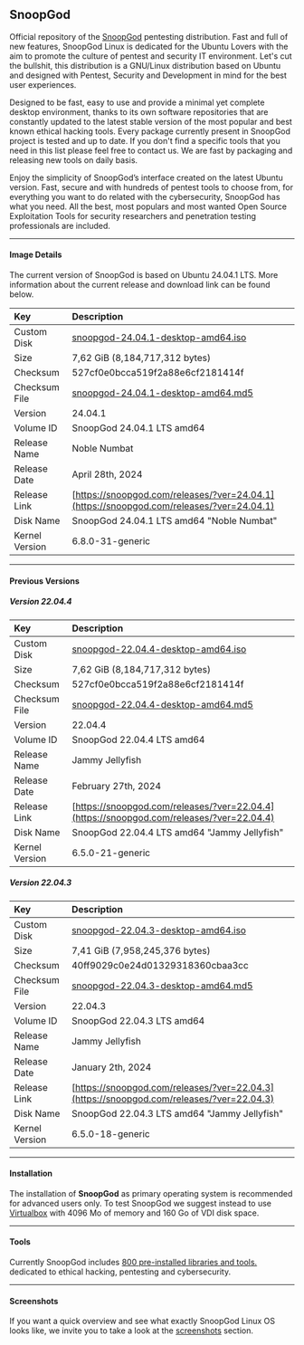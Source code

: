 ## SnoopGod

Official repository of the [SnoopGod](https://snoopgod.com) pentesting distribution. Fast and full of new features, SnoopGod Linux is dedicated for the Ubuntu Lovers with the aim to promote the culture of pentest and security IT environment. Let's cut the bullshit, this distribution is a GNU/Linux distribution based on Ubuntu and designed with Pentest, Security and Development in mind for the best user experiences.

Designed to be fast, easy to use and provide a minimal yet complete desktop environment, thanks to its own software repositories that are constantly updated to the latest stable version of the most popular and best known ethical hacking tools. Every package currently present in SnoopGod project is tested and up to date. If you don't find a specific tools that you need in this list please feel free to contact us. We are fast by packaging and releasing new tools on daily basis.

Enjoy the simplicity of SnoopGod’s interface created on the latest Ubuntu version. Fast, secure and with hundreds of pentest tools to choose from, for everything you want to do related with the cybersecurity, SnoopGod has what you need. All the best, most populars and most wanted Open Source Exploitation Tools for security researchers and penetration testing professionals are included.

* * *

#### Image Details

The current version of SnoopGod is based on Ubuntu 24.04.1 LTS. More information about the current release and download link can be found below.

| Key | Description |
| :--- | :--- |
| Custom Disk | [snoopgod-24.04.1-desktop-amd64.iso](https://snoopgod.com/download/) |
| Size | 7,62 GiB (8,184,717,312 bytes) |
| Checksum | 527cf0e0bcca519f2a88e6cf2181414f |
| Checksum File | [snoopgod-24.04.1-desktop-amd64.md5](https://download.snoopgod.com/24.04.1/snoopgod-24.04.1-desktop-amd64.md5) |
| Version | 24.04.1 |
| Volume ID | SnoopGod 24.04.1 LTS amd64 |
| Release Name | Noble Numbat |
| Release Date | April 28th, 2024 |
| Release Link | [https://snoopgod.com/releases/?ver=24.04.1](https://snoopgod.com/releases/?ver=24.04.1) |
| Disk Name | SnoopGod 24.04.1 LTS amd64 "Noble Numbat" |
| Kernel Version | 6.8.0-31-generic |

* * *

#### Previous Versions

##### Version 22.04.4

| Key | Description |
| :--- | :--- |
| Custom Disk | [snoopgod-22.04.4-desktop-amd64.iso](https://snoopgod.com/download/) |
| Size | 7,62 GiB (8,184,717,312 bytes) |
| Checksum | 527cf0e0bcca519f2a88e6cf2181414f |
| Checksum File | [snoopgod-22.04.4-desktop-amd64.md5](https://download.snoopgod.com/22.04.4/snoopgod-22.04.4-desktop-amd64.md5) |
| Version | 22.04.4 |
| Volume ID | SnoopGod 22.04.4 LTS amd64 |
| Release Name | Jammy Jellyfish |
| Release Date | February 27th, 2024 |
| Release Link | [https://snoopgod.com/releases/?ver=22.04.4](https://snoopgod.com/releases/?ver=22.04.4) |
| Disk Name | SnoopGod 22.04.4 LTS amd64 "Jammy Jellyfish" |
| Kernel Version | 6.5.0-21-generic |

##### Version 22.04.3

| Key | Description |
| :--- | :--- |
| Custom Disk | [snoopgod-22.04.3-desktop-amd64.iso](https://snoopgod.com/download/) |
| Size | 7,41 GiB (7,958,245,376 bytes) |
| Checksum | 40ff9029c0e24d01329318360cbaa3cc |
| Checksum File | [snoopgod-22.04.3-desktop-amd64.md5](https://download.snoopgod.com/22.04.3/snoopgod-22.04.3-desktop-amd64.md5) |
| Version | 22.04.3 |
| Volume ID | SnoopGod 22.04.3 LTS amd64 |
| Release Name | Jammy Jellyfish |
| Release Date | January 2th, 2024 |
| Release Link | [https://snoopgod.com/releases/?ver=22.04.3](https://snoopgod.com/releases/?ver=22.04.3) |
| Disk Name | SnoopGod 22.04.3 LTS amd64 "Jammy Jellyfish" |
| Kernel Version | 6.5.0-18-generic |

* * *

#### Installation

The installation of **SnoopGod** as primary operating system is recommended for advanced users only. To test SnoopGod we suggest instead to use [Virtualbox](https://www.virtualbox.org/) with 4096 Mo of memory and 160 Go of VDI disk space.

* * *

#### Tools

Currently SnoopGod includes [800 pre-installed libraries and tools. ](https://github.com/snoopgod-linux/system/blob/main/TOOLS.md) dedicated to ethical hacking, pentesting and cybersecurity.

* * *

#### Screenshots

If you want a quick overview and see what exactly SnoopGod Linux OS looks like, we invite you to take a look at the [screenshots](https://github.com/snoopgod-linux/screenshots) section.
